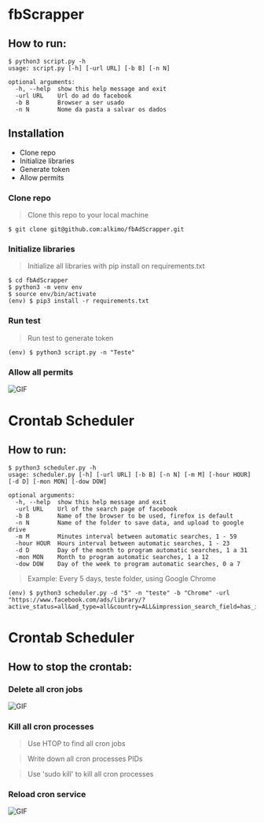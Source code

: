 # fbScrapper
<h2>How to run:</h2>

```shell
$ python3 script.py -h
usage: script.py [-h] [-url URL] [-b B] [-n N]

optional arguments:
  -h, --help  show this help message and exit
  -url URL    Url do ad do facebook
  -b B        Browser a ser usado
  -n N        Nome da pasta a salvar os dados
```

## Installation

- Clone repo 
- Initialize libraries
- Generate token
- Allow permits

### Clone repo

> Clone this repo to your local machine 

```shell
$ git clone git@github.com:alkimo/fbAdScrapper.git
```

### Initialize libraries

> Initialize all libraries with pip install on requirements.txt

```shell
$ cd fbAdScrapper
$ python3 -m venv env
$ source env/bin/activate
(env) $ pip3 install -r requirements.txt
```

### Run test

> Run test to generate token
```shell
(env) $ python3 script.py -n "Teste"
```

### Allow all permits

![GIF](https://i.ibb.co/ws7mkFD/ezgif-com-video-to-gif.gif)

# Crontab Scheduler
<h2>How to run:</h2>

```shell
$ python3 scheduler.py -h
usage: scheduler.py [-h] [-url URL] [-b B] [-n N] [-m M] [-hour HOUR] [-d D] [-mon MON] [-dow DOW]

optional arguments:
  -h, --help  show this help message and exit
  -url URL    Url of the search page of facebook
  -b B        Name of the browser to be used, firefox is default
  -n N        Name of the folder to save data, and upload to google drive
  -m M        Minutes interval between automatic searches, 1 - 59
  -hour HOUR  Hours interval between automatic searches, 1 - 23
  -d D        Day of the month to program automatic searches, 1 a 31
  -mon MON    Month to program automatic searches, 1 a 12
  -dow DOW    Day of the week to program automatic searches, 0 a 7

```

> Example: Every 5 days, teste folder, using Google Chrome

```shell
(env) $ python3 scheduler.py -d "5" -n "teste" -b "Chrome" -url "https://www.facebook.com/ads/library/?active_status=all&ad_type=all&country=ALL&impression_search_field=has_impressions_lifetime&view_all_page_id=13892765435&sort_data[direction]=desc&sort_data[mode]=relevancy_monthly_grouped"
```

# Crontab Scheduler
<h2>How to stop the crontab:</h2>

### Delete all cron jobs

![GIF](https://i.ibb.co/y8qCx2F/pt1.gif)


### Kill all cron processes

> Use HTOP to find all cron jobs

> Write down all cron processes PIDs

> Use 'sudo kill' to kill all cron processes

### Reload cron service

![GIF](https://i.ibb.co/2N5jMBn/Cron-Reload.gif)